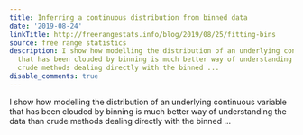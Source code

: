```yaml
---
title: Inferring a continuous distribution from binned data
date: '2019-08-24'
linkTitle: http://freerangestats.info/blog/2019/08/25/fitting-bins
source: free range statistics
description: I show how modelling the distribution of an underlying continuous variable
  that has been clouded by binning is much better way of understanding the data than
  crude methods dealing directly with the binned ...
disable_comments: true
---
```

I show how modelling the distribution of an underlying continuous variable that has been clouded by binning is much better way of understanding the data than crude methods dealing directly with the binned ...